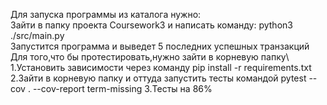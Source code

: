 Для запуска программы из каталога нужно:\
Зайти в папку проекта Coursework3 и написать команду: python3 ./src/main.py         
Запустится программа и выведет 5 последних успешных транзакций\
Для того,что бы протестировать,нужно зайти в корневую папку\ 
1.Установить зависимости через команду pip install -r requirements.txt
2.Зайти в корневую папку и оттуда запустить тесты командой pytest --cov . --cov-report term-missing 
3.Тесты на 86%
